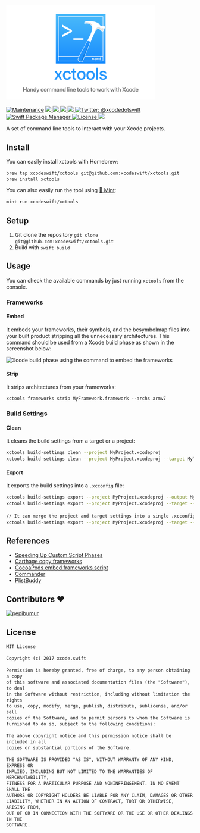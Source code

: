 <img src="Assets/header.png" width="400"/><br/>

[![Maintenance](https://img.shields.io/badge/Maintained%3F-no-red.svg)](https://bitbucket.org/lbesson/ansi-colors)
<a href="https://github.com/xcodeswift/xctools/releases">
  <img src="https://img.shields.io/github/release/xcodeswift/xcode.svg"/>
</a>
<a href="https://travis-ci.org/xcodeswift/xctools">
  <img src="https://img.shields.io/travis/xcodeswift/xctools/master.svg?style=flat"/>
</a>
<a href="https://github.com/xcodeswift/xctools/blob/master/LICENSE">
  <img src="https://img.shields.io/github/license/mashape/apistatus.svg"/>
</a>
<a href="http://xcodeswift.herokuapp.com/">
  <img src="https://xcodeswift.herokuapp.com/badge.svg">
</a>
<a href="https://twitter.com/xcodedotswift">
  <img src="https://img.shields.io/badge/contact-@xcodedotswift-blue.svg?style=flat" alt="Twitter: @xcodedotswift" />
</a>
<a href="https://swift.org/package-manager">
  <img src="https://img.shields.io/badge/spm-compatible-brightgreen.svg?style=flat" alt="Swift Package Manager"/>
</a>
<a href="https://opensource.org/licenses/MIT">
  <img src="https://img.shields.io/badge/License-MIT-yellow.svg" alt="License" />
</a>
<a href="https://zenhub.com"><img src="https://raw.githubusercontent.com/ZenHubIO/support/master/zenhub-badge.png"></a>

A set of command line tools to interact with your Xcode projects.

## Install

You can easily install xctools with Homebrew:

```
brew tap xcodeswift/xctools git@github.com:xcodeswift/xctools.git
brew install xctools
```

You can also easily run the tool using [🌱 Mint](https://github.com/yonaskolb/mint):

```bash
mint run xcodeswift/xctools
```

## Setup

1. Git clone the repository `git clone git@github.com:xcodeswift/xctools.git`
2. Build with `swift build`

## Usage

You can check the available commands by just running `xctools` from the console.

### Frameworks

#### Embed
It embeds your frameworks, their symbols, and the bcsymbolmap files into your built product stripping all the unnecessary architectures. This command should be used from a Xcode build phase as shown in the screenshot below:

![Xcode build phase using the command to embed the frameworks](Assets/Frameworks-Embed.png)

#### Strip
It strips architectures from your frameworks:

```
xctools frameworks strip MyFramework.framework --archs armv7
```

### Build Settings

#### Clean
It cleans the build settings from a target or a project:

```bash
xctools build-settings clean --project MyProject.xcodeproj
xctools build-settings clean --project MyProject.xcodeproj --target MyTarget
```

#### Export
It exports the build settings into a `.xcconfig` file:

```bash
xctools build-settings export --project MyProject.xcodeproj --output MyProject.xcconfig
xctools build-settings export --project MyProject.xcodeproj --target --output Target.xcconfig

// It can merge the project and target settings into a single .xcconfig file
xctools build-settings export --project MyProject.xcodeproj --target --output Target.xcconfig --merge
```

## References

- [Speeding Up Custom Script Phases](http://indiestack.com/2014/12/speeding-up-custom-script-phases/)
- [Carthage copy frameworks](https://github.com/Carthage/Carthage/blob/master/Source/carthage/CopyFrameworks.swift)
- [CocoaPods embed frameworks script](https://github.com/CocoaPods/CocoaPods/blob/master/lib/cocoapods/generator/embed_frameworks_script.rb)
- [Commander](https://github.com/kylef/Commander)
- [PlistBuddy](https://developer.apple.com/legacy/library/documentation/Darwin/Reference/ManPages/man8/PlistBuddy.8.html)

## Contributors :heart:

[<img alt="pepibumur" src="https://avatars3.githubusercontent.com/u/663605?v=4&s=117" width="117">](https://github.com/pepibumur)

## License

```
MIT License

Copyright (c) 2017 xcode.swift

Permission is hereby granted, free of charge, to any person obtaining a copy
of this software and associated documentation files (the "Software"), to deal
in the Software without restriction, including without limitation the rights
to use, copy, modify, merge, publish, distribute, sublicense, and/or sell
copies of the Software, and to permit persons to whom the Software is
furnished to do so, subject to the following conditions:

The above copyright notice and this permission notice shall be included in all
copies or substantial portions of the Software.

THE SOFTWARE IS PROVIDED "AS IS", WITHOUT WARRANTY OF ANY KIND, EXPRESS OR
IMPLIED, INCLUDING BUT NOT LIMITED TO THE WARRANTIES OF MERCHANTABILITY,
FITNESS FOR A PARTICULAR PURPOSE AND NONINFRINGEMENT. IN NO EVENT SHALL THE
AUTHORS OR COPYRIGHT HOLDERS BE LIABLE FOR ANY CLAIM, DAMAGES OR OTHER
LIABILITY, WHETHER IN AN ACTION OF CONTRACT, TORT OR OTHERWISE, ARISING FROM,
OUT OF OR IN CONNECTION WITH THE SOFTWARE OR THE USE OR OTHER DEALINGS IN THE
SOFTWARE.
```
